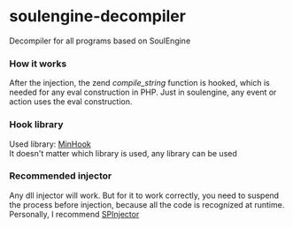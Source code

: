 # soulengine-decompiler
Decompiler for all programs based on SoulEngine  

### How it works
After the injection, the zend *compile_string* function is hooked, which is needed for any eval construction in PHP. Just in soulengine, any event or action uses the eval construction.

### Hook library
Used library: [MinHook](https://github.com/TsudaKageyu/minhook)  
It doesn't matter which library is used, any library can be used

### Recommended injector
Any dll injector will work. But for it to work correctly, you need to suspend the process before injection, because all the code is recognized at runtime.  
Personally, I recommend [SPInjector](https://github.com/redeflesq/SPInjector)
